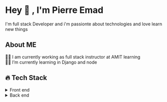 # Hey 👋 , I'm Pierre Emad 
I'm full stack Developer and i'm passionte about technologies and love learn new things  
## About ME
  👨‍🏫 I am currently working as full stack instructor at AMIT learning <br>
  🧑‍🎓 I’m currently learning in Django and node <br>
  
  ## 🔥 Tech Stack
  <!--Front End-->
  <details>
    <summary>Front end</summary>
    <ul>
        <li>HTML5</li>
         <li> CSS3 
                <!-- Nested -->
             <details>
                <summary>  CSS Framework </summary> 
                 <ul>
                  <li>Bootstrap</li>
                  <li>tailwind</li>
                  </ul>
              </details>
               <details>
                <summary>  CSS Preprocessor </summary> 
                 <ul>
                  <li>Sass</li>
                  </ul>
              </details>
             <!-- ./Nested -->
         </li>
         <li> 
              JS [ECMA]
              <details>
                <summary> JS Libaray</summary>
                <ul>
                  <li>Jquery</li>
                  </ul>
              </details>
              <details>
                <summary> JS Framework</summary>
                <ul>
                  <li>Vue</li>
                  <li>React</li>
                  </ul>
              </details>
         </li>
    </ul>
  </details>
    <!-- ./Front End-->
    <!-- Back End -->
  <details>
    <summary>Back end</summary> 
  </details>
   <!-- ./Back End -->


